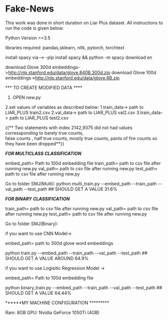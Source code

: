 # Fake-News

This work was done in short duration  on Liar Plus dataset. All instructions to run the code is given below:

Python Version >=3.5

libraries required :pandas,sklearn, nltk, pytorch, torchtext

install spacy via--> -pip install spacy && python -m spacy download en

download Glove 300d embeddings->http://nlp.stanford.edu/data/glove.840B.300d.zip
download Glove 100d embeddings->http://nlp.stanford.edu/data/glove.6B.zip

*** TO CREATE MODIFIED DATA ****

1. OPEN new.py

2.set values of variables as described below:
 1.train_data-> path to LIAR_PLUS train2.csv
 2.val_data-> path to LIAR_PLUS val2.csv
 3.train_data-> path to LIAR_PLUS test2.csv

{{** Two statements with index 2142,9375 did not had values corressponding to barely true counts, \
false counts , half true counts, mostly true counts, pants of fire counts so they have been dropped**}}



***FOR MULTICLASS CLASSIFICATION***

embed_path= Path to 100d embedding file
train_path= path to csv file after running new.py
val_path= path to csv file after running new.py
test_path= path to csv file after running new.py

Go to folder SMJ(Multi): python multi_train.py --embed_path --train_path --val_path --test_path  ## SHOULD GET A VALUE 31.6%


***FOR BINARY CLASSIFICATION***

train_path= path to csv file after running new.py
val_path= path to csv file after running new.py
test_path= path to csv file after running new.py

Go to folder SMJ(Binary):

if you want to use CNN Model->

embed_path= path to 300d glove word embeddings

python train.py --embed_path --train_path --val_path --test_path ## SHOULD GET A VALUE AROUND 64.9%



if you want to use Logisitic Regression Model ->

embed_path= Path to 100d embedding file

python binary_train.py --embed_path --train_path --val_path --test_path ## SHOULD GET A VALUE  64.44%




******MY MACHINE CONFIGURATION *********

Ram: 8GB
GPU: Nvidia GeForce 1050Ti (4GB)

